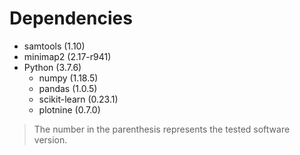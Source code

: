 # Dependencies

+ samtools (1.10)
+ minimap2 (2.17-r941)
+ Python (3.7.6)
  + numpy (1.18.5)
  + pandas (1.0.5)
  + scikit-learn (0.23.1)
  + plotnine (0.7.0)

> The number in the parenthesis represents the tested software version.
